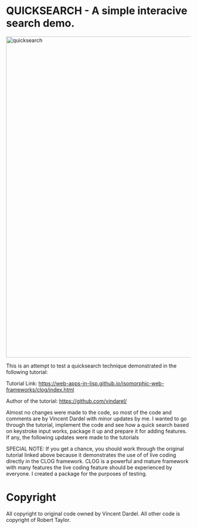 # QUICKSEARCH - A simple interacive search demo.

<img width="800" height="875" alt="quicksearch" src="https://github.com/user-attachments/assets/50c1d4b4-6060-4363-b379-ddee1bc954d2" />

This is an attempt to test a quicksearch technique demonstrated in the following tutorial:

Tutorial Link: https://web-apps-in-lisp.github.io/isomorphic-web-frameworks/clog/index.html

Author of the tutorial: https://github.com/vindarel/

Almost no changes were made to the code, so most of the code and comments are by Vincent Dardel with minor updates by me. I wanted to go through the tutorial, implement the code and see how a quick search based on keystroke input works, package it up and prepare it for adding features. If any, the following updates were made to the tutorials

SPECIAL NOTE: If you get a chance, you should work through the original tutorial linked above because it demonstrates the use of of live coding directly in the CLOG framework. CLOG is a powerful and mature framework with many features the live coding feature should be experienced by everyone. I created a package for the purposes of
testing.

# Copyright

All copyright to original code owned by Vincent Dardel.
All other code is copyright of Robert Taylor.
